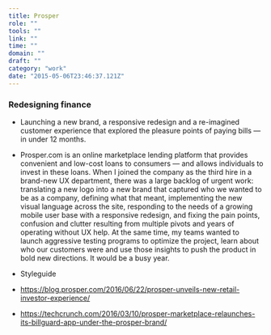 ```yaml
---
title: Prosper
role: ""
tools: ""
link: ""
time: ""
domain: ""
draft: ""
category: "work"
date: "2015-05-06T23:46:37.121Z"
---
```


### Redesigning finance

- Launching a new brand, a responsive redesign and a re-imagined customer experience that explored the pleasure points of paying bills — in under 12 months.

- Prosper.com is an online marketplace lending platform that provides convenient and low-cost loans to consumers — and allows individuals to invest in these loans. When I joined the company as the third hire in a brand-new UX department, there was a large backlog of urgent work: translating a new logo into a new brand that captured who we wanted to be as a company, defining what that meant, implementing the new visual language across the site, responding to the needs of a growing mobile user base with a responsive redesign, and fixing the pain points, confusion and clutter resulting from multiple pivots and years of operating without UX help. At the same time, my teams wanted to launch aggressive testing programs to optimize the project, learn about who our customers were and use those insights to push the product in bold new directions. It would be a busy year.

- Styleguide

- https://blog.prosper.com/2016/06/22/prosper-unveils-new-retail-investor-experience/
- https://techcrunch.com/2016/03/10/prosper-marketplace-relaunches-its-billguard-app-under-the-prosper-brand/

